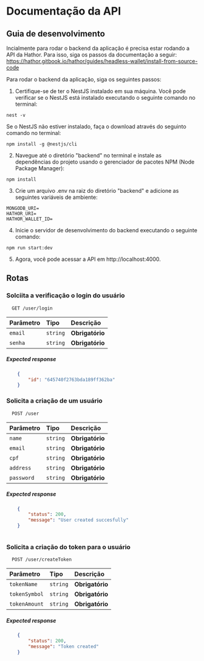 
# Documentação da API

## Guia de desenvolvimento
Incialmente para rodar o backend da aplicação é precisa estar rodando a API da Hathor. Para isso, siga os passos da documentação a seguir:
https://hathor.gitbook.io/hathor/guides/headless-wallet/install-from-source-code


Para rodar o backend da aplicação, siga os seguintes passos:

1. Certifique-se de ter o NestJS instalado em sua máquina. Você pode verificar se o NestJS está instalado executando o seguinte comando no terminal:
```
nest -v
```
Se o NestJS não estiver instalado, faça o download através do seguinto comando no terminal:
```
npm install -g @nestjs/cli
```

2. Navegue até o diretório "backend" no terminal e instale as dependências do projeto usando o gerenciador de pacotes NPM (Node Package Manager):
```
npm install
```
3. Crie um arquivo .env na raiz do diretório "backend" e adicione as seguintes variáveis de ambiente:
```env
MONGODB_URI=
HATHOR_URI=
HATHOR_WALLET_ID=
```

4. Inicie o servidor de desenvolvimento do backend executando o seguinte comando:
```
npm run start:dev
```

5. Agora, você pode acessar a API em http://localhost:4000.

## Rotas
### Solciita a verificação o login do usuário

```http
  GET /user/login
```

| Parâmetro   | Tipo       | Descrição                           |
| :---------- | :--------- | :---------------------------------- |
| `email` | `string` | **Obrigatório** |
| `senha` | `string` | **Obrigatório** |

##### Expected response
```json
    {
        "id": "645740f2763bda189ff362ba"
    }
```

### Solicita a criação de um usuário

```http
  POST /user
```

| Parâmetro   | Tipo       | Descrição                                   |
| :---------- | :--------- | :------------------------------------------ |
| `name`      | `string` | **Obrigatório** |
| `email`      | `string` | **Obrigatório** |
| `cpf`      | `string` | **Obrigatório** |
| `address`      | `string` | **Obrigatório** |
| `password`      | `string` | **Obrigatório** |

##### Expected response
```json
    {
        "status": 200,
        "message": "User created succesfully"
    }
    
```

### Solicita a criação do token para o usuário
```http
  POST /user/createToken
```

| Parâmetro   | Tipo       | Descrição                           |
| :---------- | :--------- | :---------------------------------- |
| `tokenName` | `string` | **Obrigatório** |
| `tokenSymbol` | `string` | **Obrigatório** |
| `tokenAmount` | `string` | **Obrigatório** |

##### Expected response
```json
    {
        "status": 200,
        "message": "Token created"
    }
```
